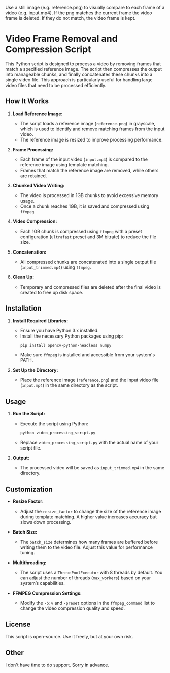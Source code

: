 Use a still image (e.g. reference.png) to visually compare to each frame of a video (e.g. input.mp4).
If the png matches the current frame the video frame is deleted. If they do not match, the video frame is kept.

# Video Frame Removal and Compression Script

This Python script is designed to process a video by removing frames that match a specified reference image. The script then compresses the output into manageable chunks, and finally concatenates these chunks into a single video file. This approach is particularly useful for handling large video files that need to be processed efficiently.

## How It Works

1. **Load Reference Image:**
   - The script loads a reference image (`reference.png`) in grayscale, which is used to identify and remove matching frames from the input video.
   - The reference image is resized to improve processing performance.

2. **Frame Processing:**
   - Each frame of the input video (`input.mp4`) is compared to the reference image using template matching.
   - Frames that match the reference image are removed, while others are retained.

3. **Chunked Video Writing:**
   - The video is processed in 1GB chunks to avoid excessive memory usage.
   - Once a chunk reaches 1GB, it is saved and compressed using `ffmpeg`.

4. **Video Compression:**
   - Each 1GB chunk is compressed using `ffmpeg` with a preset configuration (`ultrafast` preset and 3M bitrate) to reduce the file size.

5. **Concatenation:**
   - All compressed chunks are concatenated into a single output file (`input_trimmed.mp4`) using `ffmpeg`.

6. **Clean Up:**
   - Temporary and compressed files are deleted after the final video is created to free up disk space.

## Installation

1. **Install Required Libraries:**
   - Ensure you have Python 3.x installed.
   - Install the necessary Python packages using pip:
     ```bash
     pip install opencv-python-headless numpy
     ```
   - Make sure `ffmpeg` is installed and accessible from your system's PATH.

2. **Set Up the Directory:**
   - Place the reference image (`reference.png`) and the input video file (`input.mp4`) in the same directory as the script.

## Usage

1. **Run the Script:**
   - Execute the script using Python:
     ```bash
     python video_processing_script.py
     ```
   - Replace `video_processing_script.py` with the actual name of your script file.

2. **Output:**
   - The processed video will be saved as `input_trimmed.mp4` in the same directory.

## Customization

- **Resize Factor:**
  - Adjust the `resize_factor` to change the size of the reference image during template matching. A higher value increases accuracy but slows down processing.

- **Batch Size:**
  - The `batch_size` determines how many frames are buffered before writing them to the video file. Adjust this value for performance tuning.

- **Multithreading:**
  - The script uses a `ThreadPoolExecutor` with 8 threads by default. You can adjust the number of threads (`max_workers`) based on your system’s capabilities.

- **FFMPEG Compression Settings:**
  - Modify the `-b:v` and `-preset` options in the `ffmpeg_command` list to change the video compression quality and speed.

## License

This script is open-source. Use it freely, but at your own risk. 

## Other

I don't have time to do support. Sorry in advance.

